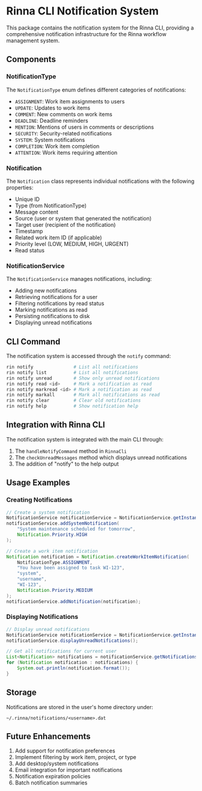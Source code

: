 # Rinna CLI Notification System

This package contains the notification system for the Rinna CLI, providing a comprehensive notification infrastructure for the Rinna workflow management system.

## Components

### NotificationType

The `NotificationType` enum defines different categories of notifications:

- `ASSIGNMENT`: Work item assignments to users
- `UPDATE`: Updates to work items
- `COMMENT`: New comments on work items
- `DEADLINE`: Deadline reminders
- `MENTION`: Mentions of users in comments or descriptions
- `SECURITY`: Security-related notifications
- `SYSTEM`: System notifications
- `COMPLETION`: Work item completion
- `ATTENTION`: Work items requiring attention

### Notification

The `Notification` class represents individual notifications with the following properties:

- Unique ID
- Type (from NotificationType)
- Message content
- Source (user or system that generated the notification)
- Target user (recipient of the notification)
- Timestamp
- Related work item ID (if applicable)
- Priority level (LOW, MEDIUM, HIGH, URGENT)
- Read status

### NotificationService

The `NotificationService` manages notifications, including:

- Adding new notifications
- Retrieving notifications for a user
- Filtering notifications by read status
- Marking notifications as read
- Persisting notifications to disk
- Displaying unread notifications

## CLI Command

The notification system is accessed through the `notify` command:

```bash
rin notify               # List all notifications
rin notify list          # List all notifications
rin notify unread        # Show only unread notifications
rin notify read <id>     # Mark a notification as read
rin notify markread <id> # Mark a notification as read
rin notify markall       # Mark all notifications as read
rin notify clear         # Clear old notifications
rin notify help          # Show notification help
```

## Integration with Rinna CLI

The notification system is integrated with the main CLI through:

1. The `handleNotifyCommand` method in `RinnaCli`
2. The `checkUnreadMessages` method which displays unread notifications
3. The addition of "notify" to the help output

## Usage Examples

### Creating Notifications

```java
// Create a system notification
NotificationService notificationService = NotificationService.getInstance();
notificationService.addSystemNotification(
    "System maintenance scheduled for tomorrow", 
    Notification.Priority.HIGH
);

// Create a work item notification
Notification notification = Notification.createWorkItemNotification(
    NotificationType.ASSIGNMENT,
    "You have been assigned to task WI-123",
    "system",
    "username",
    "WI-123",
    Notification.Priority.MEDIUM
);
notificationService.addNotification(notification);
```

### Displaying Notifications

```java
// Display unread notifications
NotificationService notificationService = NotificationService.getInstance();
notificationService.displayUnreadNotifications();

// Get all notifications for current user
List<Notification> notifications = notificationService.getNotificationsForCurrentUser();
for (Notification notification : notifications) {
    System.out.println(notification.format());
}
```

## Storage

Notifications are stored in the user's home directory under:
```
~/.rinna/notifications/<username>.dat
```

## Future Enhancements

1. Add support for notification preferences
2. Implement filtering by work item, project, or type
3. Add desktop/system notifications
4. Email integration for important notifications
5. Notification expiration policies
6. Batch notification summaries
